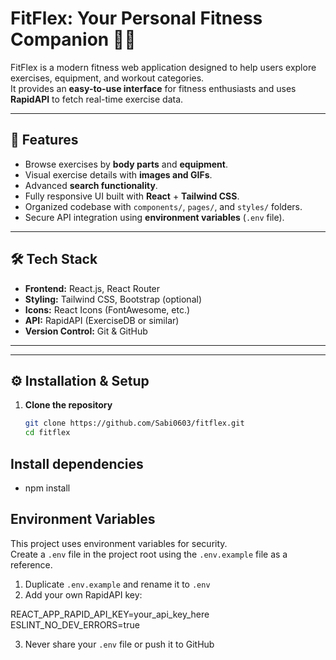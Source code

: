 # FitFlex: Your Personal Fitness Companion 🏋️‍♂️

FitFlex is a modern fitness web application designed to help users explore exercises, equipment, and workout categories.  
It provides an **easy-to-use interface** for fitness enthusiasts and uses **RapidAPI** to fetch real-time exercise data.

---

## 🚀 Features
- Browse exercises by **body parts** and **equipment**.
- Visual exercise details with **images and GIFs**.
- Advanced **search functionality**.
- Fully responsive UI built with **React** + **Tailwind CSS**.
- Organized codebase with `components/`, `pages/`, and `styles/` folders.
- Secure API integration using **environment variables** (`.env` file).

---

## 🛠️ Tech Stack
- **Frontend:** React.js, React Router
- **Styling:** Tailwind CSS, Bootstrap (optional)
- **Icons:** React Icons (FontAwesome, etc.)
- **API:** RapidAPI (ExerciseDB or similar)
- **Version Control:** Git & GitHub

---


---

## ⚙️ Installation & Setup
1. **Clone the repository**
   ```bash
   git clone https://github.com/Sabi0603/fitflex.git
   cd fitflex


## Install dependencies

 - npm install


## Environment Variables

This project uses environment variables for security.  
Create a `.env` file in the project root using the `.env.example` file as a reference.

1. Duplicate `.env.example` and rename it to `.env`
2. Add your own RapidAPI key:

REACT_APP_RAPID_API_KEY=your_api_key_here
ESLINT_NO_DEV_ERRORS=true

3. Never share your `.env` file or push it to GitHub

